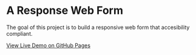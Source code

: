 # A Response Web Form

The goal of this project is to build a responsive web form that accesibility compliant.

[View Live Demo on GitHub Pages](https://mattgreenberg.github.io/DFW2_ResponsiveForm/)